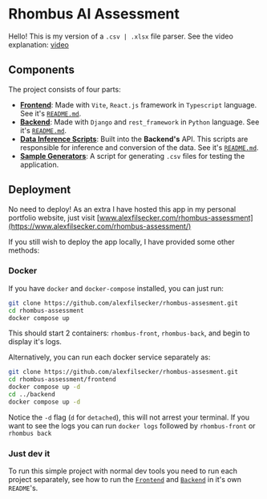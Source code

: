 # Rhombus AI Assessment

Hello! This is my version of a `.csv | .xlsx` file parser.
See the video explanation: [video](TODO)

## Components

The project consists of four parts:

- [**Frontend**](frontend/): Made with `Vite`, `React.js` framework in `Typescript` language. See it's [`README.md`](frontend/README.md).
- [**Backend**](backend/): Made with `Django` and `rest_framework` in `Python` language. See it's [`README.md`](backend/README.md).
- [**Data Inference Scripts**](backend/api/scripts/): Built into the **Backend's** API. This scripts are responsible for inference and conversion of the data. See it's [`README.md`](backend/api/scripts/README.md).
- [**Sample Generators**](samples/): A script for generating `.csv` files for testing the application.

## Deployment

No need to deploy! As an extra I have hosted this app in my personal portfolio website, just visit [www.alexfilsecker.com/rhombus-assessment](https://www.alexfilsecker.com/rhombus-assessment/)

If you still wish to deploy the app locally, I have provided some other methods:

### Docker

If you have `docker` and `docker-compose` installed, you can just run:

```bash
git clone https://github.com/alexfilsecker/rhombus-assesment.git
cd rhombus-assessment
docker compose up
```

This should start 2 containers: `rhombus-front`, `rhombus-back`, and begin to display it's logs.

Alternatively, you can run each docker service separately as:

```bash
git clone https://github.com/alexfilsecker/rhombus-assesment.git
cd rhombus-assessment/frontend
docker compose up -d
cd ../backend
docker compose up -d
```

Notice the `-d` flag (`d` for `detached`), this will not arrest your terminal. If you want to see the logs you can run `docker logs` followed by `rhombus-front` or `rhombus back`

### Just dev it

To run this simple project with normal dev tools you need to run each project separately, see how to run the [`Frontend`](frontend/README.md) and [`Backend`](backend/README.md) in it's own `README`'s.
